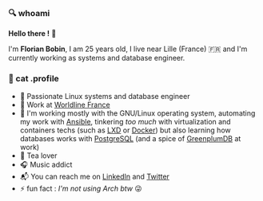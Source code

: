 ### :mag: whoami

**Hello there !** :raising_hand:

I'm **Florian Bobin**, I am 25 years old, I live near Lille (France) :fr: and I'm currently working as systems and database engineer.

### :floppy_disk: cat .profile

* :construction_worker: Passionate Linux systems and database engineer
* :office: Work at [Worldline France](https://fr.worldline.com/fr/home.html)
* :wrench: I'm working mostly with the GNU/Linux operating system, automating my work with [Ansible](https://www.ansible.com/), tinkering *too much* with virtualization and containers techs (such as [LXD](https://linuxcontainers.org/lxd/introduction/) or [Docker](https://docs.docker.com/engine/)) but also learning how databases works with [PostgreSQL](https://www.postgresql.org/) (and a spice of [GreenplumDB](https://greenplum.org/) at work)
* :tea: Tea lover
* :headphones: Music addict
* :mailbox_with_mail: You can reach me on [LinkedIn](https://www.linkedin.com/in/florian-bobin/) and [Twitter](https://twitter.com/ruskofd_)
* :zap: fun fact : *I'm not using Arch btw* :stuck_out_tongue_winking_eye:

<!--
**ruskofd/ruskofd** is a ✨ _special_ ✨ repository because its `README.md` (this file) appears on your GitHub profile.

Here are some ideas to get you started:

- 🔭 I’m currently working on ...
- 🌱 I’m currently learning ...
- 👯 I’m looking to collaborate on ...
- 🤔 I’m looking for help with ...
- 💬 Ask me about ...
- 📫 How to reach me: ...
- 😄 Pronouns: ...
- ⚡ Fun fact: ...
-->
